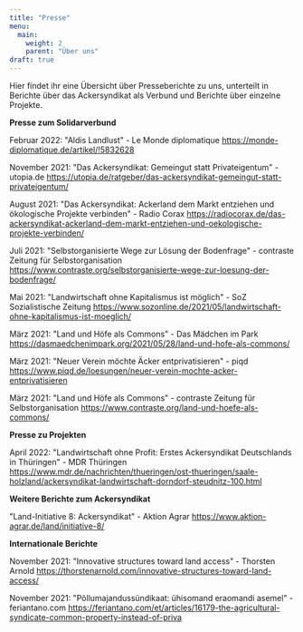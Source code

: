 ```yaml
---
title: "Presse"
menu:
  main:
    weight: 2
    parent: "Über uns"
draft: true
---
```


Hier findet ihr eine Übersicht über Presseberichte zu uns, unterteilt in Berichte über das Ackersyndikat als Verbund und Berichte über einzelne Projekte.

**Presse zum Solidarverbund**

Februar 2022: "Aldis Landlust" - Le Monde diplomatique
https://monde-diplomatique.de/artikel/!5832628

November 2021: "Das Ackersyndikat: Gemeingut statt Privateigentum" - utopia.de
https://utopia.de/ratgeber/das-ackersyndikat-gemeingut-statt-privateigentum/

August 2021: "Das Ackersyndikat: Ackerland dem Markt entziehen und ökologische Projekte verbinden" - Radio Corax
https://radiocorax.de/das-ackersyndikat-ackerland-dem-markt-entziehen-und-oekologische-projekte-verbinden/

Juli 2021: "Selbstorganisierte Wege zur Lösung der Bodenfrage" - contraste Zeitung für Selbstorganisation
https://www.contraste.org/selbstorganisierte-wege-zur-loesung-der-bodenfrage/

Mai 2021: "Landwirtschaft ohne Kapitalismus ist möglich" - SoZ Sozialistische Zeitung 
https://www.sozonline.de/2021/05/landwirtschaft-ohne-kapitalismus-ist-moeglich/

März 2021: "Land und Höfe als Commons" - Das Mädchen im Park
https://dasmaedchenimpark.org/2021/05/28/land-und-hofe-als-commons/

März 2021: "Neuer Verein möchte Äcker entprivatisieren" - piqd
https://www.piqd.de/loesungen/neuer-verein-mochte-acker-entprivatisieren

März 2021: "Land und Höfe als Commons" - contraste Zeitung für Selbstorganisation
https://www.contraste.org/land-und-hoefe-als-commons/

**Presse zu Projekten**

April 2022: "Landwirtschaft ohne Profit: Erstes Ackersyndikat Deutschlands in Thüringen" - MDR Thüringen
https://www.mdr.de/nachrichten/thueringen/ost-thueringen/saale-holzland/ackersyndikat-landwirtschaft-dorndorf-steudnitz-100.html

**Weitere Berichte zum Ackersyndikat**

"Land-Initiative 8: Ackersyndikat" - Aktion Agrar
https://www.aktion-agrar.de/land/initiative-8/

**Internationale Berichte**

November 2021: "Innovative structures toward land access" - Thorsten Arnold
https://thorstenarnold.com/innovative-structures-toward-land-access/

November 2021: "Põllumajandussündikaat: ühisomand eraomandi asemel" - feriantano.com
https://feriantano.com/et/articles/16179-the-agricultural-syndicate-common-property-instead-of-priva

